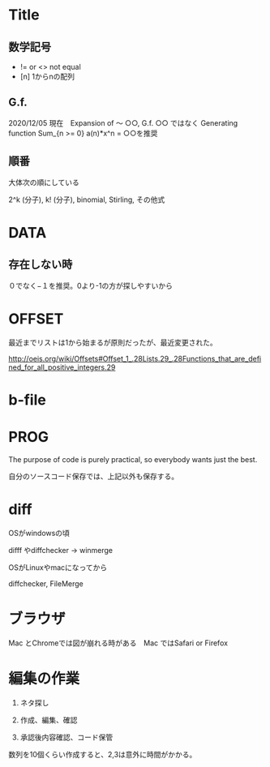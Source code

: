 # Title

## 数学記号

* != or <>  not equal
* [n]  1からnの配列

## G.f.

2020/12/05 現在　Expansion of ～ ○○, G.f. ○○ ではなく Generating function Sum_{n >= 0} a(n)*x^n = ○○を推奨

## 順番

大体次の順にしている

2^k (分子), k! (分子), binomial, Stirling, その他式

# DATA

## 存在しない時

０でなく−１を推奨。0より-1の方が探しやすいから

# OFFSET

最近までリストは1から始まるが原則だったが、最近変更された。

http://oeis.org/wiki/Offsets#Offset_1_.28Lists.29_.28Functions_that_are_defined_for_all_positive_integers.29

# b-file

# PROG

The purpose of code is purely practical, so everybody wants just the best.

自分のソースコード保存では、上記以外も保存する。

# diff

OSがwindowsの頃

difff やdiffchecker → winmerge

OSがLinuxやmacになってから

diffchecker, FileMerge

# ブラウザ

Mac とChromeでは図が崩れる時がある　Mac ではSafari or Firefox

# 編集の作業

1. ネタ探し

2. 作成、編集、確認

3. 承認後内容確認、コード保管

数列を10個くらい作成すると、2,3は意外に時間がかかる。

